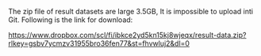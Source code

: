 The zip file of result datasets are large 3.5GB, It is impossible to upload inti Git. Following is the link for download:

https://www.dropbox.com/scl/fi/ibkce2yd5kn15kj8wjeqx/result-data.zip?rlkey=gsbv7ycmzv31955bro36fen77&st=fhvwluj2&dl=0
